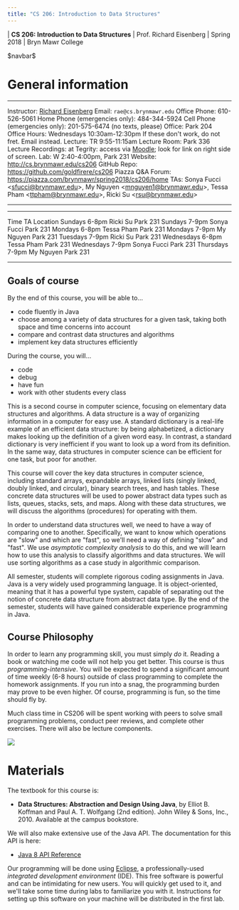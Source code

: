 ```yaml
---
title: "CS 206: Introduction to Data Structures"
---
```


<div id="header">

| **CS 206: Introduction to Data Structures**
| Prof. Richard Eisenberg
| Spring 2018
| Bryn Mawr College

</div>

\$navbar\$

General information
===================

<div id="info_table">

----------------------         -----------------------------------------------------------------------------------------------------------------------------------------
Instructor:                    [Richard Eisenberg](http://cs.brynmawr.edu/~rae)
Email:                         `rae@cs.brynmawr.edu`
Office Phone:                  610-526-5061
Home Phone (emergencies only): 484-344-5924
Cell Phone (emergencies only): 201-575-6474 (no texts, please)
Office:                        Park 204
Office Hours:                  Wednesdays 10:30am-12:30pm
                               If these don't work, do not fret. Email instead.
<span class="strut" />
Lecture:                       TR 9:55-11:15am
Lecture Room:                  Park 336
Lecture Recordings:            at Tegrity: access via [Moodle](https://moodle.brynmawr.edu/course/view.php?id=1073); look for link on right side of screen.
Lab:                           W 2:40-4:00pm, Park 231
Website:                       <http://cs.brynmawr.edu/cs206>
GitHub Repo:                   <https://github.com/goldfirere/cs206>
Piazza Q&A Forum:              <https://piazza.com/brynmawr/spring2018/cs206/home>
TAs:                           Sonya Fucci \<<sfucci@brynmawr.edu>\>, My Nguyen \<<mnguyen1@brynmawr.edu>\>, Tessa Pham \<<ttpham@brynmawr.edu>\>, Ricki Su \<<rsu@brynmawr.edu>\>
----------------------         -----------------------------------------------------------------------------------------------------------------------------------------

</div>
<div id="ta_hours">

--------------------           ------------------------------     ----------------------
Time                           TA                                 Location
Sundays 6-8pm                  Ricki Su                           Park 231
Sundays 7-9pm                  Sonya Fucci                        Park 231
Mondays 6-8pm                  Tessa Pham                         Park 231
Mondays 7-9pm                  My Nguyen                          Park 231
Tuesdays 7-9pm                 Ricki Su                           Park 231
Wednesdays 6-8pm               Tessa Pham                         Park 231
Wednesdays 7-9pm               Sonya Fucci                        Park 231
Thursdays 7-9pm                My Nguyen                          Park 231
--------------------           ------------------------------     ----------------------
</div>

Goals of course
---------------

<div id="goals">

By the end of this course, you will be able to...

* code fluently in Java
* choose among a variety of data structures for a given task, taking
  both space and time concerns into account
* compare and contrast data structures and algorithms
* implement key data structures efficiently

During the course, you will...

* code
* debug
* have fun
* work with other students every class

</div>

This is a second course in computer science, focusing on elementary data structures
and algorithms. A data structure is a way of organizing information in a computer
for easy use. A standard dictionary is a real-life example of an efficient data
structure: by being alphabetized, a dictionary makes looking up the definition of
a given word easy. In contrast, a standard dictionary is very inefficient if you want to
look up a word from its definition. In the same way, data structures in computer
science can be efficient for one task, but poor for another.

This course will cover the key data structures in computer science, including
standard arrays, expandable arrays, linked lists (singly linked, doubly linked,
and circular), binary search trees, and hash tables. These concrete data structures
will be used to power abstract data types such as lists, queues, stacks, sets,
and maps. Along with these data structures, we will discuss the algorithms
(procedures) for operating with them.

In order to understand data structures well, we need to have a way of comparing
one to another. Specifically, we want to know which operations are "slow" and
which are "fast", so we'll need a way of defining "slow" and "fast". We use
*asymptotic complexity analysis* to do this, and we will learn how to use this
analysis to classify algorithms and data structures. We will use sorting algorithms
as a case study in algorithmic comparison.

All semester, students will complete rigorous coding assignments in Java. Java
is a very widely used programming language. It is object-oriented, meaning that
it has a powerful type system, capable of separating out the notion of concrete
data structure from abstract data type. By the end of the semester, students
will have gained considerable experience programming in Java.

Course Philosophy
-----------------

In order to learn any programming skill, you must simply *do* it. Reading a book
or watching me code will not help you get better. This course is thus
*programming-intensive*. You will be expected to spend a significant amount of
time weekly (6-8 hours) outside of class programming to complete the homework
assignments. If you run into a snag, the programming burden may prove to be
even higher. Of course, programming is fun, so the time should fly by.

Much class time in CS206 will be spent working with peers to solve small
programming problems, conduct peer reviews, and complete other exercises.
There will also be lecture components.

<img id="textbook" src="images/textbook.jpg" />

Materials
=========

<div id="materials">

The textbook for this course is:

* **Data Structures: Abstraction and Design Using Java**, by Elliot B. Koffman
and Paul A. T. Wolfgang (2nd edition). John Wiley & Sons, Inc., 2010. Available
at the campus bookstore.

We will also make extensive use of the Java API. The documentation for this API is here:

* [Java 8 API Reference](https://docs.oracle.com/javase/8/docs/api/)

Our programming will be done using [Eclipse](http://eclipse.org/), a professionally-used
*integrated development environment* (IDE). This free software is powerful and can be
intimidating for new users. You will quickly get used to it, and we'll take some time
during labs to familiarize you with it. Instructions for setting up this software on your
machine will be distributed in the first lab.

</div>


